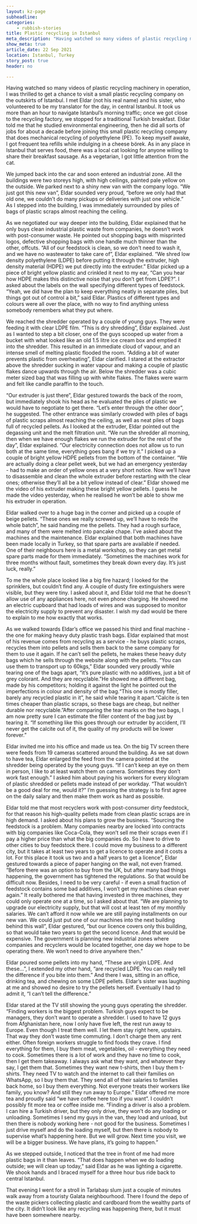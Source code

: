 ```yaml
---
layout: kz-page
subheadline: 
categories:
    - rubbish-stories
title: Plastic recycling in Istanbul
meta_description: "Having watched so many videos of plastic recycling machinery in operation, I was thrilled to get a chance to visit a small plastic recycling company on the outskirts of Istanbul. I met Eldar (not his real name) and his sister, who volunteered to be my translator for the day, in central Istanbul. It took us more than an hour to navigate Istanbul’s morning traffic; once we got close to the recycling factory, we stopped for a traditional Turkish breakfast."
show_meta: true
article_date: 22 Sep 2021
location: Istanbul, Turkey
story_post: true
header: no

---
```


Having watched so many videos of plastic recycling machinery in operation, I was thrilled to get a chance to visit a small plastic recycling company on the outskirts of Istanbul. I met Eldar (not his real name) and his sister, who volunteered to be my translator for the day, in central Istanbul. It took us more than an hour to navigate Istanbul’s morning traffic; once we got close to the recycling factory, we stopped for a traditional Turkish breakfast. Eldar told me that he studied environmental engineering, then he did all sorts of jobs for about a decade before joining this small plastic recycling company that does mechanical recycling of polyethylene (PE). To keep myself awake, I got frequent tea refills while indulging in a cheese börek. As in any place in Istanbul that serves food, there was a local cat looking for anyone willing to share their breakfast sausage. As a vegetarian, I got little attention from the cat.

We jumped back into the car and soon entered an industrial zone. All the buildings were two storeys high, with high ceilings, painted pale yellow on the outside. We parked next to a shiny new van with the company logo. “We just got this new van”, Eldar sounded very proud, “before we only had that old one, we couldn’t do many pickups or deliveries with just one vehicle.” As I stepped into the building, I was immediately surrounded by piles of bags of plastic scraps almost reaching the ceiling.

As we negotiated our way deeper into the building, Eldar explained that he only buys clean industrial plastic waste from companies, he doesn’t work with post-consumer waste. He pointed out shopping bags with misprinted logos, defective shopping bags with one handle much thinner than the other, offcuts. “All of our feedstock is clean, so we don’t need to wash it, and we have no wastewater to take care of”, Eldar explained. “We shred low density polyethylene (LDPE) before putting it through the extruder, high density material (HDPE) we put directly into the extruder.” Eldar picked up a piece of bright yellow plastic and crinkled it next to my ear, “Can you hear how HDPE makes this distinctive noise that you don’t get from LDPE?”. I asked about the labels on the wall specifying different types of feedstock. “Yeah, we did have the plan to keep everything neatly in separate piles, but things got out of control a bit,” said Eldar. Plastics of different types and colours were all over the place, with no way to find anything unless somebody remembers what they put where.

We reached the shredder operated by a couple of young guys. They were feeding it with clear LDPE film. “This is dry shredding”, Eldar explained. Just as I wanted to step a bit closer, one of the guys scooped up water from a bucket with what looked like an old 1.5 litre ice cream box and emptied it into the shredder. This resulted in an immediate cloud of vapour, and an intense smell of melting plastic flooded the room. “Adding a bit of water prevents plastic from overheating”, Eldar clarified. I stared at the extractor above the shredder sucking in water vapour and making a couple of plastic flakes dance upwards through the air. Below the shredder was a cubic meter sized bag that was filling up with white flakes. The flakes were warm and felt like candle paraffin to the touch.

“Our extruder is just there”, Eldar gestured towards the back of the room, but immediately shook his head as he evaluated the piles of plastic we would have to negotiate to get there. “Let’s enter through the other door”, he suggested. The other entrance was similarly crowded with piles of bags of plastic scraps almost reaching the ceiling, as well as neat piles of bags full of recycled pellets. As I looked at the extruder, Eldar pointed out the degassing unit and the melt filtration unit. “We run the shredder all morning, then when we have enough flakes we run the extruder for the rest of the day”, Eldar explained. “Our electricity connection does not allow us to run both at the same time, everything goes bang if we try it.” I picked up a couple of bright yellow HDPE pellets from the bottom of the container. “We are actually doing a clear pellet week, but we had an emergency yesterday - had to make an order of yellow ones at a very short notice. Now we’ll have to disassemble and clean the whole extruder before restarting with the clear ones; otherwise they’ll all be a bit yellow instead of clear.” Eldar showed me the video of his extruder making these bright yellow pellets. I guess he made the video yesterday, when he realised he won’t be able to show me his extruder in operation.

Eldar walked over to a huge bag in the corner and picked up a couple of beige pellets. “These ones we really screwed up, we’ll have to redo the whole batch”, he said handing me the pellets. They had a rough surface, and many of them were melted into pancake chape. I’ve asked about the machines and the maintenance. Eldar explained that both machines have been made locally in Turkey, so that spare parts are available if needed. One of their neighbours here is a metal workshop, so they can get metal spare parts made for them immediately. “Sometimes the machines work for three months without fault, sometimes they break down every day. It’s just luck, really.”

To me the whole place looked like a big fire hazard; I looked for the sprinklers, but couldn’t find any. A couple of dusty fire extinguishers were visible, but they were tiny. I asked about it, and Eldar told me that he doesn't allow use of any appliances here, not even phone charging. He showed me an electric cupboard that had loads of wires and was supposed to monitor the electricity supply to prevent any disaster. I wish my dad would be there to explain to me how exactly that works.

As we walked towards Eldar’s office we passed his third and final machine - the one for making heavy duty plastic trash bags. Eldar explained that most of his revenue comes from recycling as a service - he buys plastic scraps, recycles them into pellets and sells them back to the same company for them to use it again. If he can’t sell the pellets, he makes these heavy duty bags which he sells through the website along with the pellets. “You can use them to transport up to 60kgs,” Eldar sounded very proudly while tearing one of the bags apart, “it’s pure plastic with no additives, just a bit of grey colorant. And they are recyclable.”He showed me a different bag, made by his competitors; holding it against the light he pointed out the imperfections in colour and density of the bag.“This one is mostly filler, barely any recycled plastic in it”, he said while tearing it apart.“Calcite is ten times cheaper than plastic scraps, so these bags are cheap, but neither durable nor recyclable.”After comparing the tear marks on the two bags, I am now pretty sure I can estimate the filler content of the bag just by tearing it. “If something like this goes through our extruder by accident, I’ll never get the calcite out of it, the quality of my products will be lower forever.”

Eldar invited me into his office and made us tea. On the big TV screen there were feeds from 19 cameras scattered around the building. As we sat down to have tea, Eldar enlarged the feed from the camera pointed at the shredder being operated by the young guys. “If I can’t keep an eye on them in person, I like to at least watch them on camera. Sometimes they don’t work fast enough.” I asked him about paying his workers for every kilogram of plastic shredded or pellets made instead of per workday. “That wouldn’t be a good deal for me, would it?” I’m guessing the strategy is to first agree on the daily salary and then make them work as hard as possible.

Eldar told me that most recyclers work with post-consumer dirty feedstock, for that reason his high-quality pellets made from clean plastic scraps are in high demand. I asked about his plans to grow the business. “Sourcing the feedstock is a problem. Many companies nearby are locked into contracts with big companies like Coca-Cola, they won’t sell me their scraps even if I pay a higher price than what the big companies do. So I have to drive to other cities to buy feedstock there. I could move my business to a different city, but it takes at least two years to get a licence to operate and it costs a lot. For this place it took us two and a half years to get a licence”, Eldar gestured towards a piece of paper hanging on the wall, not even framed. “Before there was an option to buy from the UK, but after many bad things happening, the government has tightened the regulations. So that would be difficult now. Besides, I need to be very careful - if even a small fraction of feedstock contains some bad additives, I won’t get my machines clean ever again.” It really bothered me that having invested in three machines, they could only operate one at a time, so I asked about that. “We are planning to upgrade our electricity supply, but that will cost at least ten of my monthly salaries. We can’t afford it now while we are still paying installments on our new van. We could just put one of our machines into the next building behind this wall”, Eldar gestured, “but our licence covers only this building, so that would take two years to get the second licence. And that would be expensive. The government is planning new industrial zones where companies and recyclers would be located together, one day we hope to be operating there. We won’t need to drive anywhere then.”

Eldar poured some pellets into my hand, “These are virgin LDPE. And these…”, I extended my other hand, “are recycled LDPE. You can really tell the difference if you bite into them.” And there I was, sitting in an office, drinking tea, and chewing on some LDPE pellets. Eldar’s sister was laughing at me and showed no desire to try the pellets herself. Eventually I had to admit it, “I can’t tell the difference.”

Eldar stared at the TV still showing the young guys operating the shredder. “Finding workers is the biggest problem. Turkish guys expect to be managers, they don’t want to operate a shredder. I used to have 12 guys from Afghanistan here, now I only have five left, the rest run away to Europe. Even though I treat them well. I let them stay right here, upstairs. That way they don’t waste time commuting. I don’t charge them any rent either. Often foreign workers struggle to find foods they crave. I find everything for them, I buy them meat, vegetables, oil - everything they need to cook. Sometimes there is a lot of work and they have no time to cook, then I get them takeaway. I always ask what they want, and whatever they say, I get them that. Sometimes they want new t-shirts, then I buy them t-shirts. They need TV to watch and the internet to call their families on WhatsApp, so I buy them that. They send all of their salaries to families back home, so I buy them everything. Not everyone treats their workers like family, you know? And still they run away to Europe.” Eldar offered me more tea and proudly said “we have coffee here too if you want”. I couldn’t possibly fit more tea or coffee inside me. “Finding a driver is also a problem. I can hire a Turkish driver, but they only drive, they won’t do any loading or unloading. Sometimes I send my guys in the van, they load and unload, but then there is nobody working here - not good for the business. Sometimes I just drive myself and do the loading myself, but then there is nobody to supervise what’s happening here. But we will grow. Next time you visit, we will be a bigger business. We have plans, it’s going to happen.”

As we stepped outside, I noticed that the tree in front of me had more plastic bags in it than leaves. “That does happen when we do loading outside; we will clean up today,” said Eldar as he was lighting a cigarette. We shook hands and I braced myself for a three hour bus ride back to central Istanbul.

That evening I went for a stroll in Tarlabaşı slum just a couple of minutes walk away from a touristy Galata neighbourhood. There I found the depo of the waste pickers collecting plastic and cardboard from the wealthy parts of the city. It didn’t look like any recycling was happening there, but it must have been somewhere nearby.
